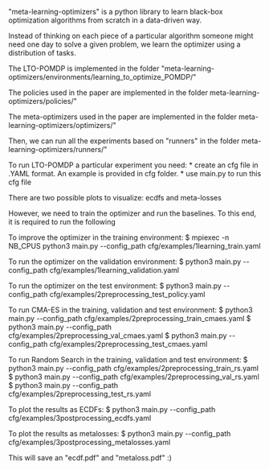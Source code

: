 

"meta-learning-optimizers" is a python library to learn black-box optimization algorithms from scratch in a data-driven way. 

Instead of thinking on each piece of a particular algorithm someone might need one day to solve a given problem, we learn the optimizer using a distribution of tasks.



The LTO-POMDP is implemented in the folder "meta-learning-optimizers/environments/learning_to_optimize_POMDP/"

The policies used in the paper are implemented in the folder meta-learning-optimizers/policies/"

The meta-optimizers used in the paper are implemented in the folder meta-learning-optimizers/optimizers/"

Then, we can run all the experiments based on "runners" in the folder meta-learning-optimizers/runners/"


To run LTO-POMDP a particular experiment you need:
    * create an cfg file in .YAML format. An example is provided in cfg folder.
    * use main.py to run this cfg file

There are two possible plots to visualize: ecdfs and meta-losses

However, we need to train the optimizer and run the baselines. To this end, it is required to run the following 

To improve the optimizer in the training environment:
$ mpiexec -n NB_CPUS python3 main.py --config_path cfg/examples/1learning_train.yaml

To run the optimizer on the validation environment:
$ python3 main.py --config_path cfg/examples/1learning_validation.yaml

To run the optimizer on the test environment:
$ python3 main.py --config_path cfg/examples/2preprocessing_test_policy.yaml

To run CMA-ES in the training, validation and test environment:
$ python3 main.py --config_path cfg/examples/2preprocessing_train_cmaes.yaml
$ python3 main.py --config_path cfg/examples/2preprocessing_val_cmaes.yaml
$ python3 main.py --config_path cfg/examples/2preprocessing_test_cmaes.yaml

To run Random Search in the training, validation and test environment:
$ python3 main.py --config_path cfg/examples/2preprocessing_train_rs.yaml
$ python3 main.py --config_path cfg/examples/2preprocessing_val_rs.yaml
$ python3 main.py --config_path cfg/examples/2preprocessing_test_rs.yaml

To plot the results as ECDFs:
$ python3 main.py --config_path cfg/examples/3postprocessing_ecdfs.yaml

To plot the results as metalosses:
$ python3 main.py --config_path cfg/examples/3postprocessing_metalosses.yaml

This will save an "ecdf.pdf" and "metaloss.pdf" :)